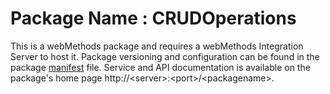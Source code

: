 # Package Name : CRUDOperations
This is a webMethods package and requires a webMethods Integration Server to host it. Package versioning and configuration can be found in the package [manifest](./CRUDOperations/manifest.v3) file. Service and API documentation is available on the package's home page http://&lt;server&gt;:&lt;port&gt;/&lt;packagename>.